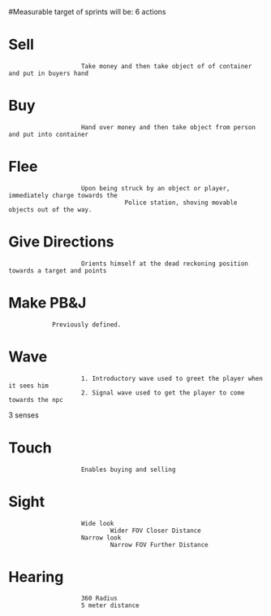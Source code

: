 #Measurable target of sprints will be:
        6 actions
#               Sell
                        Take money and then take object of of container and put in buyers hand
#               Buy
                        Hand over money and then take object from person and put into container
#               Flee
                        Upon being struck by an object or player, immediately charge towards the                                                    
                                    Police station, shoving movable objects out of the way.
#               Give Directions
                        Orients himself at the dead reckoning position towards a target and points
# 		Make PB&J
        		Previously defined.
#                Wave
                        1. Introductory wave used to greet the player when it sees him
                        2. Signal wave used to get the player to come towards the npc
3 senses
 #               Touch
                        Enables buying and selling
 #              Sight
                        Wide look
                                Wider FOV Closer Distance
                        Narrow look
                                Narrow FOV Further Distance
 #             Hearing
                        360 Radius
                        5 meter distance
